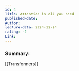```yaml
---
id: 4
Title: Attention is all you need
published-date: 
Author: 
lecture-date: 2024-12-24
rating: -1
Link:
---
```





### Summary:

[[Transformers]]



